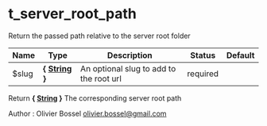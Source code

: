 # t_server_root_path

Return the passed path relative to the server root folder



Name  |  Type  |  Description  |  Status  |  Default
------------  |  ------------  |  ------------  |  ------------  |  ------------
$slug  |  **{ [String](http://php.net/manual/en/language.types.string.php) }**  |  An optional slug to add to the root url  |  required  |

Return **{ [String](http://php.net/manual/en/language.types.string.php) }** The corresponding server root path

Author : Olivier Bossel <olivier.bossel@gmail.com>